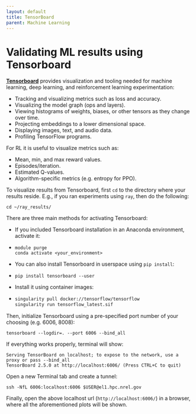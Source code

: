```yaml
---
layout: default
title: TensorBoard 
parent: Machine Learning
---
```



# Validating ML results using Tensorboard

[**Tensorboard**](https://www.tensorflow.org/tensorboard) provides visualization and tooling needed for machine learning, deep learning, and reinforcement learning experimentation:
 * Tracking and visualizing metrics such as loss and accuracy.
 * Visualizing the model graph (ops and layers).
 * Viewing histograms of weights, biases, or other tensors as they change over time.
 * Projecting embeddings to a lower dimensional space.
 * Displaying images, text, and audio data.
 * Profiling TensorFlow programs.

For RL it is useful to visualize metrics such as:
 * Mean, min, and max reward values.
 * Episodes/iteration.
 * Estimated Q-values.
 * Algorithm-specific metrics (e.g. entropy for PPO).
 
To visualize results from Tensorboard, first `cd` to the directory where your results reside. E.g., if you ran experiments using `ray`, then do the following:
```
cd ~/ray_results/
```

There are three main methods for activating Tensorboard:
* If you included Tensorboard installation in an Anaconda environment, activate it:
 - ```
   module purge
   conda activate <your_environment>
   ```
* You can also install Tensorboard in userspace using `pip install`:
 - ```
   pip install tensorboard --user
   ```
* Install it using container images:
 - ```ml singularity-container
   singularity pull docker://tensorflow/tensorflow
   singularity run tensorflow_latest.sif
   ```

Then, initialize Tensorboard using a pre-specified port number of your choosing (e.g. 6006, 8008):
```
tensorboard --logdir=. --port 6006 --bind_all
```
If everything works properly, terminal will show:
```
Serving TensorBoard on localhost; to expose to the network, use a proxy or pass --bind_all
TensorBoard 2.5.0 at http://localhost:6006/ (Press CTRL+C to quit)
```
Open a new Terminal tab and create a tunnel:
```
ssh -NfL 6006:localhost:6006 $USER@el1.hpc.nrel.gov
```
Finally, open the above localhost url (`http://localhost:6006/`) in a browser, where all the aforementioned plots will be shown.
